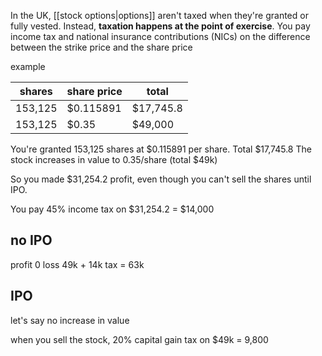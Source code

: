 In the UK, [[stock options|options]] aren't taxed when they're granted or fully vested. Instead, **taxation happens at the point of exercise**. 
You pay income tax and national insurance contributions (NICs) on the difference between the strike price and the share price

example

| shares  | share price | total     |
| ------- | ----------- | --------- |
| 153,125 | $0.115891   | $17,745.8 |
| 153,125 | $0.35       | $49,000   |

You're granted 153,125 shares at $0.115891 per share. Total $17,745.8
The stock increases in value to 0.35/share (total $49k)

So you made $31,254.2 profit, even though you can't sell the shares until IPO.

You pay 45% income tax on $31,254.2 = $14,000

## no IPO
profit 0
loss 49k + 14k tax = 63k

## IPO
let's say no increase in value



when you sell the stock, 20% capital gain tax on $49k = 9,800
